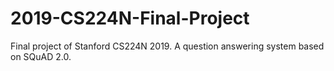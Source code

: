 # 2019-CS224N-Final-Project
Final project of Stanford CS224N 2019. A question answering system based on SQuAD 2.0.
